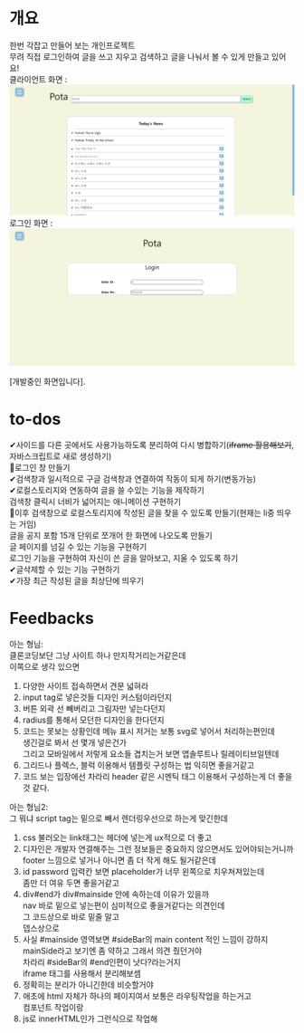 # 개요

한번 각잡고 만들어 보는 개인프로젝트<br>
무려 직접 로그인하여 글을 쓰고 지우고 검색하고 글을 나눠서 볼 수 있게 만들고 있어요!<br>
클라이언트 화면 :
![클라이언트](./imgs/img1.png)
로그인 화면 :
![로그인 화면](./imgs/img2.png)

[개발중인 화면입니다].

# to-dos

✔사이드를 다른 곳에서도 사용가능하도록 분리하여 다시 병합하기(~~iframe 활용해보기~~, 자바스크립트로 새로 생성하기)<br>
🔨로그인 창 만들기<br>
✔검색창과 일시적으로 구글 검색창과 연결하여 작동이 되게 하기(변동가능)<br>
✔로컬스토리지와 연동하여 글을 쓸 수있는 기능을 제작하기<br>
검색창 클릭시 너비가 넓어지는 애니메이션 구현하기<br>
🔨이후 검색창으로 로컬스토리지에 작성된 글을 찾을 수 있도록 만들기(현재는 li중 띄우는 거임)<br>
글을 공지 포함 15개 단위로 쪼개어 한 화면에 나오도록 만들기<br>
글 페이지를 넘길 수 있는 기능을 구현하기<br>
로그인 기능을 구현하여 자신이 쓴 글을 알아보고, 지울 수 있도록 하기<br>
✔글삭제할 수 있는 기능 구현하기<br>
✔가장 최근 작성된 글을 최상단에 띄우기<br>

# Feedbacks

아는 형님:<br>
클론코딩보단 그냥 사이트 하나 만지작거리는거같은데<br>
이쪽으로 생각 있으면<br>

1. 다양한 사이트 접속하면서 견문 넓혀라<br>
2. input tag로 넣은것들 디자인 커스텀이라던지<br>
3. 버튼 외곽 선 빼버리고 그림자만 넣는다던지<br>
4. radius를 통해서 모던한 디자인을 한다던지<br>
5. 코드는 못보는 상황인데 메뉴 표시 저거는 보통 svg로 넣어서 처리하는편인데<br>
   생긴걸로 봐서 선 몇개 넣은건가<br>
   그리고 모바일에서 저렇게 요소들 겹치는거 보면 앱솔루트나 릴레이티브일텐데<br>
6. 그리드나 플렉스, 블럭 이용해서 템플릿 구성하는 법 익히면 좋을거같고<br>
7. 코드 보는 입장에선 차라리 header 같은 시멘틱 태그 이용해서 구성하는게 더 좋을 것 같다.<br>

아는 형님2:<br>
그 뭐냐 script tag는 밑으로 빼서 렌더링우선으로 하는게 맞긴한데 <br>

1. css 불러오는 link태그는 헤더에 넣는게 ux적으로 더 좋고 <br>
2. 디자인은 개발자 연결해주는 그런 정보들은 중요하지 않으면서도 있어야되는거니까 <br>
   footer 느낌으로 넣거나 아니면 좀 더 작게 해도 될거같은데 <br>
3. id password 입력칸 보면 placeholder가 너무 왼쪽으로 치우쳐져있는데 <br>
   좀만 더 여유 두면 좋을거같고 <br>
4. div#end가 div#mainside 안에 속하는데 이유가 있을까 <br>
   nav 바로 밑으로 넣는편이 심미적으로 좋을거같다는 의견인데 <br>
   그 코드상으로 바로 밑줄 말고 <br>
   뎁스상으로 <br>
5. 사실 #mainside 영역보면 #sideBar의 main content 적인 느낌이 강하지 <br>
   mainSide라고 보기엔 좀 약하고 그래서 의견 줬던거야 <br>
   차라리 #sideBar의 #end인편이 낫다?라는거지 <br>
   iframe 태그를 사용해서 분리해보셈 <br>
6. 정확히는 분리가 아니긴한데 비슷할거야 <br>
7. 애초에 html 자체가 하나의 페이지여서 보통은 라우팅작업을 하는거고 <br>
   컴포넌트 작업이랑 <br>
8. js로 innerHTML인가 그런식으로 작업해 <br>
